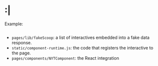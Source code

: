 # :|
Example:

```
```

- `pages/lib/fakeScoop`: a list of interactives embedded into a fake data response.
- `static/component-runtime.js`: the code that registers the interactive to the page.
- `pages/components/NYTComponent`: the React integration
